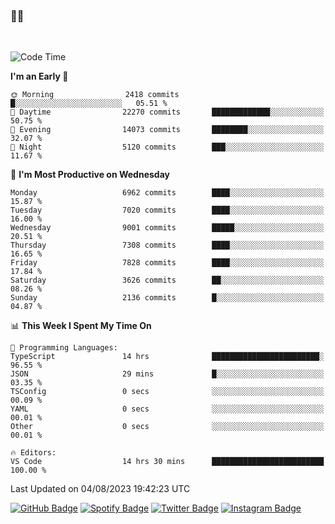 ### 🤙🍺

<!-- <a href="https://github-readme-stats.vercel.app/api?username=hzak2xx&count_private=true&show_icons=true&theme=dracula">
  <img align="center" src="https://github-readme-stats.vercel.app/api?username=hzak2xx&count_private=true&show_icons=true&theme=dracula" />
</a>
</br> -->
</br>

<!--START_SECTION:waka-->
![Code Time](http://img.shields.io/badge/Code%20Time-2%2C688%20hrs%2024%20mins-blue)

**I'm an Early 🐤** 

```text
🌞 Morning                2418 commits        █░░░░░░░░░░░░░░░░░░░░░░░░   05.51 % 
🌆 Daytime                22270 commits       █████████████░░░░░░░░░░░░   50.75 % 
🌃 Evening                14073 commits       ████████░░░░░░░░░░░░░░░░░   32.07 % 
🌙 Night                  5120 commits        ███░░░░░░░░░░░░░░░░░░░░░░   11.67 % 
```
📅 **I'm Most Productive on Wednesday** 

```text
Monday                   6962 commits        ████░░░░░░░░░░░░░░░░░░░░░   15.87 % 
Tuesday                  7020 commits        ████░░░░░░░░░░░░░░░░░░░░░   16.00 % 
Wednesday                9001 commits        █████░░░░░░░░░░░░░░░░░░░░   20.51 % 
Thursday                 7308 commits        ████░░░░░░░░░░░░░░░░░░░░░   16.65 % 
Friday                   7828 commits        ████░░░░░░░░░░░░░░░░░░░░░   17.84 % 
Saturday                 3626 commits        ██░░░░░░░░░░░░░░░░░░░░░░░   08.26 % 
Sunday                   2136 commits        █░░░░░░░░░░░░░░░░░░░░░░░░   04.87 % 
```


📊 **This Week I Spent My Time On** 

```text
💬 Programming Languages: 
TypeScript               14 hrs              ████████████████████████░   96.55 % 
JSON                     29 mins             █░░░░░░░░░░░░░░░░░░░░░░░░   03.35 % 
TSConfig                 0 secs              ░░░░░░░░░░░░░░░░░░░░░░░░░   00.09 % 
YAML                     0 secs              ░░░░░░░░░░░░░░░░░░░░░░░░░   00.01 % 
Other                    0 secs              ░░░░░░░░░░░░░░░░░░░░░░░░░   00.01 % 

🔥 Editors: 
VS Code                  14 hrs 30 mins      █████████████████████████   100.00 % 
```


 Last Updated on 04/08/2023 19:42:23 UTC
<!--END_SECTION:waka-->

[![GitHub Badge](https://img.shields.io/badge/GitHub-100000?style=for-the-badge&logo=github&logoColor=white)](https://github.com/hzak2xx)
[![Spotify Badge](https://img.shields.io/badge/Spotify-1ED760?&style=for-the-badge&logo=spotify&logoColor=white)](https://open.spotify.com/user/uf90s6sbbh75a1mt44clkhkvf)
[![Twitter Badge](https://img.shields.io/badge/Twitter-1DA1F2?style=for-the-badge&logo=twitter&logoColor=white)](https://twitter.com/hzak2xx)
[![Instagram Badge](https://img.shields.io/badge/Instagram-E4405F?style=for-the-badge&logo=instagram&logoColor=white)](https://www.instagram.com/hzak2xx/)
